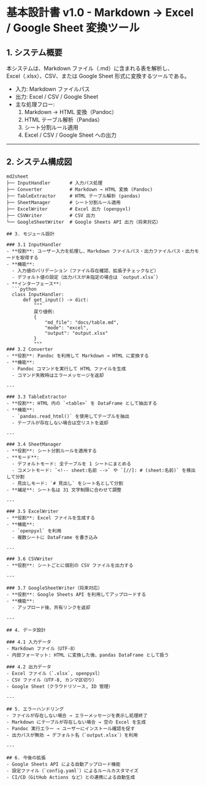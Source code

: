 # 基本設計書 v1.0 - Markdown → Excel / Google Sheet 変換ツール

## 1. システム概要
本システムは、Markdown ファイル（.md）に含まれる表を解析し、  
Excel（.xlsx）、CSV、または Google Sheet 形式に変換するツールである。  

- 入力: Markdown ファイルパス  
- 出力: Excel / CSV / Google Sheet  
- 主な処理フロー:  
  1. Markdown → HTML 変換（Pandoc）  
  2. HTML テーブル解析（Pandas）  
  3. シート分割ルール適用  
  4. Excel / CSV / Google Sheet への出力  

---

## 2. システム構成図

```plaintext
md2sheet
├── InputHandler       # 入力パス処理
├── Converter          # Markdown → HTML 変換 (Pandoc)
├── TableExtractor     # HTML テーブル解析 (pandas)
├── SheetManager       # シート分割ルール適用
├── ExcelWriter        # Excel 出力 (openpyxl)
├── CSVWriter          # CSV 出力
└── GoogleSheetWriter  # Google Sheets API 出力（将来対応）

## 3. モジュール設計

### 3.1 InputHandler
- **役割**: ユーザー入力を処理し、Markdown ファイルパス・出力ファイルパス・出力モードを取得する  
- **機能**:
  - 入力値のバリデーション（ファイル存在確認、拡張子チェックなど）  
  - デフォルト値の設定（出力パスが未指定の場合は `output.xlsx`）  
- **インターフェース**:
  ```python
  class InputHandler:
      def get_input() -> dict:
          """
          戻り値例:
          {
              "md_file": "docs/table.md",
              "mode": "excel",
              "output": "output.xlsx"
          }
          """
### 3.2 Converter
- **役割**: Pandoc を利用して Markdown → HTML に変換する  
- **機能**:  
  - Pandoc コマンドを実行して HTML ファイルを生成  
  - コマンド失敗時はエラーメッセージを返却  

---

### 3.3 TableExtractor
- **役割**: HTML 内の `<table>` を DataFrame として抽出する  
- **機能**:  
  - `pandas.read_html()` を使用してテーブルを抽出  
  - テーブルが存在しない場合は空リストを返却  

---

### 3.4 SheetManager
- **役割**: シート分割ルールを適用する  
- **モード**:  
  - デフォルトモード: 全テーブルを 1 シートにまとめる  
  - コメントモード: `<!-- sheet:名前 -->` や `[//]: # (sheet:名前)` を検出して分割  
  - 見出しモード: `# 見出し` をシート名として分割  
- **補足**: シート名は 31 文字制限に合わせて調整  

---

### 3.5 ExcelWriter
- **役割**: Excel ファイルを生成する  
- **機能**:  
  - `openpyxl` を利用  
  - 複数シートに DataFrame を書き込み  

---

### 3.6 CSVWriter
- **役割**: シートごとに個別の CSV ファイルを出力する  

---

### 3.7 GoogleSheetWriter（将来対応）
- **役割**: Google Sheets API を利用してアップロードする  
- **機能**:  
  - アップロード後、共有リンクを返却  

---

## 4. データ設計

### 4.1 入力データ
- Markdown ファイル（UTF-8）  
- 内部フォーマット: HTML に変換した後、pandas DataFrame として扱う  

### 4.2 出力データ
- Excel ファイル（`.xlsx`, openpyxl）  
- CSV ファイル（UTF-8, カンマ区切り）  
- Google Sheet（クラウドリソース, ID 管理）  

---

## 5. エラーハンドリング
- ファイルが存在しない場合 → エラーメッセージを表示し処理終了  
- Markdown にテーブルが存在しない場合 → 空の Excel を生成  
- Pandoc 実行エラー → ユーザーにインストール確認を促す  
- 出力パスが無効 → デフォルト名（`output.xlsx`）を利用  

---

## 6. 今後の拡張
- Google Sheets API による自動アップロード機能  
- 設定ファイル（`config.yaml`）によるルールカスタマイズ  
- CI/CD（GitHub Actions など）との連携による自動生成  

